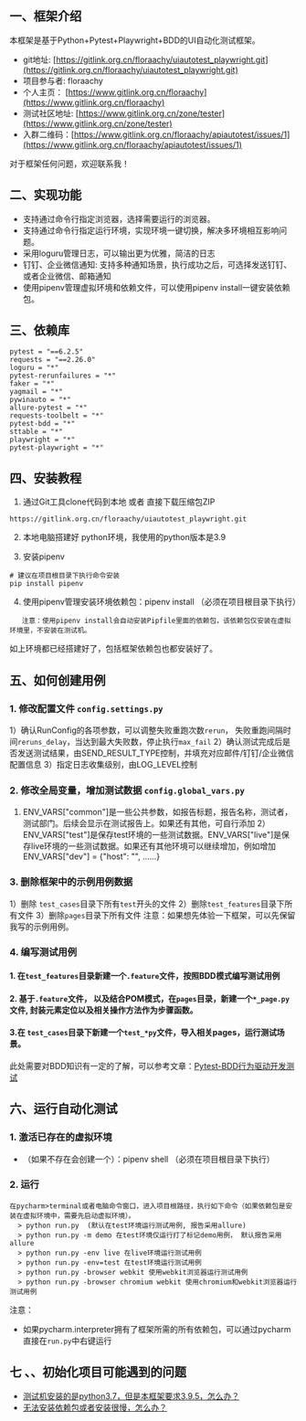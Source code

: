 ## 一、框架介绍

本框架是基于Python+Pytest+Playwright+BDD的UI自动化测试框架。

* git地址: [https://gitlink.org.cn/floraachy/uiautotest_playwright.git](https://gitlink.org.cn/floraachy/uiautotest_playwright.git)
* 项目参与者: floraachy
* 个人主页： [https://www.gitlink.org.cn/floraachy](https://www.gitlink.org.cn/floraachy)
* 测试社区地址:  [https://www.gitlink.org.cn/zone/tester](https://www.gitlink.org.cn/zone/tester)
* 入群二维码：[https://www.gitlink.org.cn/floraachy/apiautotest/issues/1](https://www.gitlink.org.cn/floraachy/apiautotest/issues/1)

对于框架任何问题，欢迎联系我！

## 二、实现功能
- 支持通过命令行指定浏览器，选择需要运行的浏览器。
- 支持通过命令行指定运行环境，实现环境一键切换，解决多环境相互影响问题。
- 采用loguru管理日志，可以输出更为优雅，简洁的日志
- 钉钉、企业微信通知: 支持多种通知场景，执行成功之后，可选择发送钉钉、或者企业微信、邮箱通知
- 使用pipenv管理虚拟环境和依赖文件，可以使用pipenv install一键安装依赖包。

## 三、依赖库
```
pytest = "==6.2.5"
requests = "==2.26.0"
loguru = "*"
pytest-rerunfailures = "*"
faker = "*"
yagmail = "*"
pywinauto = "*"
allure-pytest = "*"
requests-toolbelt = "*"
pytest-bdd = "*"
sttable = "*"
playwright = "*"
pytest-playwright = "*"
```

## 四、安装教程
1. 通过Git工具clone代码到本地 或者 直接下载压缩包ZIP
```
https://gitlink.org.cn/floraachy/uiautotest_playwright.git
```

2. 本地电脑搭建好 python环境，我使用的python版本是3.9


3. 安装pipenv
```
# 建议在项目根目录下执行命令安装
pip install pipenv
```

4. 使用pipenv管理安装环境依赖包：pipenv install （必须在项目根目录下执行）
```
   注意：使用pipenv install会自动安装Pipfile里面的依赖包，该依赖包仅安装在虚拟环境里，不安装在测试机。
```
如上环境都已经搭建好了，包括框架依赖包也都安装好了。

## 五、如何创建用例
### 1. 修改配置文件  `config.settings.py`
1）确认RunConfig的各项参数，可以调整失败重跑次数`rerun`， 失败重跑间隔时间`reruns_delay`，当达到最大失败数，停止执行`max_fail`
2）确认测试完成后是否发送测试结果，由SEND_RESULT_TYPE控制，并填充对应邮件/钉钉/企业微信配置信息
3）指定日志收集级别，由LOG_LEVEL控制


### 2. 修改全局变量，增加测试数据  `config.global_vars.py`
1) ENV_VARS["common"]是一些公共参数，如报告标题，报告名称，测试者，测试部门。后续会显示在测试报告上。如果还有其他，可自行添加
2）ENV_VARS["test"]是保存test环境的一些测试数据。ENV_VARS["live"]是保存live环境的一些测试数据。如果还有其他环境可以继续增加，例如增加ENV_VARS["dev"] = {"host": "", ......}

### 3. 删除框架中的示例用例数据
1）删除 `test_cases`目录下所有`test`开头的文件
2）删除`test_features`目录下所有文件
3）删除`pages`目录下所有文件
注意：如果想先体验一下框架，可以先保留我写的示例用例。

### 4. 编写测试用例
#### 1. 在`test_features`目录新建一个`.feature`文件，按照BDD模式编写测试用例


#### 2. 基于`.feature`文件， 以及结合POM模式，在`pages`目录，新建一个`*_page.py`文件, 封装元素定位以及相关操作方法作为步骤函数。


#### 3.在 `test_cases`目录下新建一个`test_*py`文件，导入相关pages，运行测试场景。

此处需要对BDD知识有一定的了解，可以参考文章：[Pytest-BDD行为驱动开发测试](https://www.gitlink.org.cn/zone/tester/newdetail/301)


## 六、运行自动化测试
### 1.  激活已存在的虚拟环境
- （如果不存在会创建一个）：pipenv shell （必须在项目根目录下执行）

### 2. 运行
```
在pycharm>terminal或者电脑命令窗口，进入项目根路径，执行如下命令（如果依赖包是安装在虚拟环境中，需要先启动虚拟环境）。
  > python run.py  (默认在test环境运行测试用例, 报告采用allure)
  > python run.py -m demo 在test环境仅运行打了标记demo用例， 默认报告采用allure
  > python run.py -env live 在live环境运行测试用例
  > python run.py -env=test 在test环境运行测试用例
  > python run.py -browser webkit 使用webkit浏览器运行测试用例
  > python run.py -browser chromium webkit 使用chromium和webkit浏览器运行测试用例
```
注意：
- 如果pycharm.interpreter拥有了框架所需的所有依赖包，可以通过pycharm直接在`run.py`中右键运行

## 七 、、初始化项目可能遇到的问题
- [测试机安装的是python3.7，但是本框架要求3.9.5，怎么办？](https://www.gitlink.org.cn/zone/tester/newdetail/245)
- [无法安装依赖包或者安装很慢，怎么办？](https://www.gitlink.org.cn/zone/tester/newdetail/244)